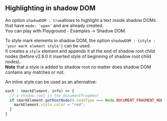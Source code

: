 
## Highlighting in shadow DOM

An option `shadowDOM : true`allows to highlight a text inside shadow DOMs that have `mode: 'open'` and are already created.  
You can play with Playground - Examples -> Shadow DOM.

To style mark elements in shadow DOM, the option `shadowDOM : {style : 'your mark element style'}` can be used.  
It creates a `style` element and appends it at the end of shadow root child nodes (before v2.6.0 it inserted style of beginning of shadow root child nodes).  
**Note** that a style is added to shadow root no matter does shadow DOM contains any matches or not.  

An inline style can be used as an alternative:
``` js
each : (markElement, info) => {
  // a shadow root is the DocumentFragment
  if (markElement.getRootNode().nodeType === Node.DOCUMENT_FRAGMENT_NODE) {
    markElement.style.color = "red";
  }
}
```
